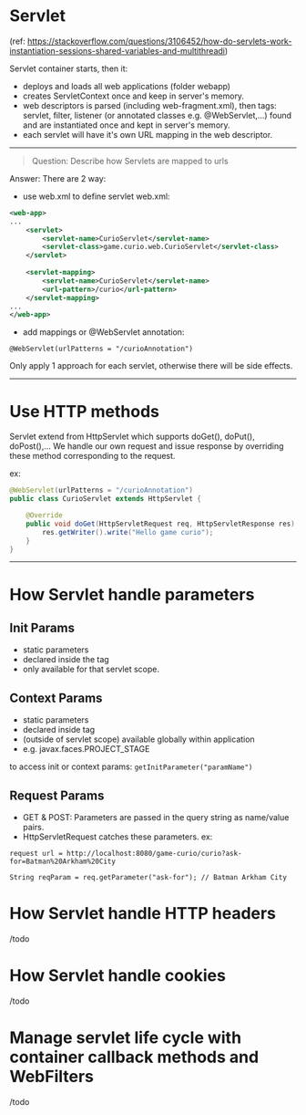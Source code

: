 # Servlet
(ref: https://stackoverflow.com/questions/3106452/how-do-servlets-work-instantiation-sessions-shared-variables-and-multithreadi)

Servlet container starts, then it:
- deploys and loads all web applications (folder webapp)
- creates ServletContext once and keep in server's memory.
- web descriptors is parsed (including web-fragment.xml), then tags: servlet, filter, listener (or annotated classes e.g. @WebServlet,...) found and are instantiated once and kept in server's memory.
- each servlet will have it's own URL mapping in the web descriptor.

---
> Question: Describe how Servlets are mapped to urls

Answer: There are 2 way: 
- use web.xml to define servlet
web.xml:
```xml
<web-app>
...
    <servlet>
        <servlet-name>CurioServlet</servlet-name>
        <servlet-class>game.curio.web.CurioServlet</servlet-class>
    </servlet>
    
    <servlet-mapping>
        <servlet-name>CurioServlet</servlet-name>
        <url-pattern>/curio</url-pattern>
    </servlet-mapping>
...
</web-app>
```
- add mappings or @WebServlet annotation:
```
@WebServlet(urlPatterns = "/curioAnnotation")
```

Only apply 1 approach for each servlet, otherwise there will be side effects.

---
# Use HTTP methods
Servlet extend from HttpServlet which supports doGet(), doPut(), doPost(),... We handle our own request and issue response by overriding these method corresponding to the request.

ex:
```java
@WebServlet(urlPatterns = "/curioAnnotation")
public class CurioServlet extends HttpServlet {

	@Override
	public void doGet(HttpServletRequest req, HttpServletResponse res) throws IOException {
		res.getWriter().write("Hello game curio");
	}
}
```

---
# How Servlet handle parameters
## Init Params
- static parameters
- declared inside the <servlet> tag
- only available for that servlet scope.

## Context Params
- static parameters
- declared inside <web-app> tag
- (outside of servlet scope) available globally within application
- e.g. javax.faces.PROJECT_STAGE

to access init or context params: `getInitParameter("paramName")`

## Request Params
- GET & POST: Parameters are passed in the query string as name/value pairs.
- HttpServletRequest catches these parameters.
ex:
```
request url = http://localhost:8080/game-curio/curio?ask-for=Batman%20Arkham%20City
```

```
String reqParam = req.getParameter("ask-for"); // Batman Arkham City
```

# How Servlet handle HTTP headers
/todo

# How Servlet handle cookies
/todo

# Manage servlet life cycle with container callback methods and WebFilters
/todo
